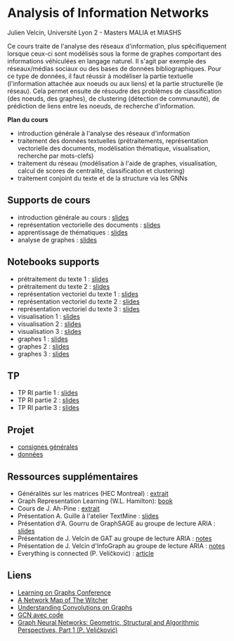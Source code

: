 # Analysis of Information Networks

Julien Velcin, Université Lyon 2 - Masters MALIA et MIASHS

Ce cours traite de l'analyse des réseaux d'information, plus spécifiquement lorsque ceux-ci sont modélisés sous la forme de graphes comportant des informations véhiculées en langage naturel.
Il s'agit par exemple des réseaux/médias sociaux ou des bases de données bibliographiques.
Pour ce type de données, il faut réussir à modéliser la partie textuelle (l'information attachée aux noeuds ou aux liens) et la partie structurelle (le réseau).
Cela permet ensuite de résoudre des problèmes de classification (des noeuds, des graphes), de clustering (détection de communauté), de prédiction de liens entre les noeuds, de recherche d'information.

**Plan du cours**

- introduction générale à l'analyse des réseaux d'information
- traitement des données textuelles (prétraitements, représentation vectorielle des documents, modélisation thématique, visualisation, recherche par mots-clefs)
- traitement du réseau (modélisation à l'aide de graphes, visualisation, calcul de scores de centralité, classification et clustering)
- traitement conjoint du texte et de la structure via les GNNs

## Supports de cours

- introduction générale au cours : [slides](https://velcin.github.io/files/NA/part1_introduction.pdf)
- représentation vectorielle des documents : [slides](https://velcin.github.io/files/NA/part2_repr_documents.pdf)
- apprentissage de thématiques : [slides](https://velcin.github.io/files/NA/part3_topic-learning.pdf)
- analyse de graphes : [slides](https://velcin.github.io/files/NA/part4_graphs.pdf)

## Notebooks supports

- prétraitement du texte 1 : [slides](https://velcin.github.io/files/NA/1.1_text1.html)
- prétraitement du texte 2 : [slides](https://velcin.github.io/files/NA/1.2_text2.html)
- représentation vectoriel du texte 1 : [slides](https://velcin.github.io/files/NA/2.1_vect1.html)
- représentation vectoriel du texte 2 : [slides](https://velcin.github.io/files/NA/2.2_vect2.html)
- représentation vectoriel du texte 3 : [slides](https://velcin.github.io/files/NA/2.3_vect3.html)
- visualisation 1 : [slides](https://velcin.github.io/files/NA/3.1_vis1.html)
- visualisation 2 : [slides](https://velcin.github.io/files/NA/3.2_vis2.html)
- visualisation 3 : [slides](https://velcin.github.io/files/NA/3.3_vis3.html)
- graphes 1 : [slides](https://velcin.github.io/files/NA/4.1_graph1.html)
- graphes 2 : [slides](https://velcin.github.io/files/NA/4.2_graph2.html)
- graphes 3 : [slides](https://velcin.github.io/files/NA/4.3_graph3.html)

## TP

- TP RI partie 1 : [slides](https://velcin.github.io/files/NA/TP1.pdf)
- TP RI partie 2 : [slides](https://velcin.github.io/files/NA/TP2.pdf)
- TP RI partie 3 : [slides](https://velcin.github.io/files/NA/TP3.pdf)

## Projet

- [consignes générales](https://velcin.github.io/files/NA/consignes2015.pdf)
- [données](https://velcin.github.io/files/NA/data_project.csv)


## Ressources supplémentaires

- Généralités sur les matrices (HEC Montreal) : [extrait](https://velcin.github.io/files/NA/Generalites_sur_matrices.pdf)
- Graph Representation Learning (W.L. Hamilton): [book](https://velcin.github.io/files/NA/GRL_Book.pdf)
- Cours de J. Ah-Pine : [extrait](https://velcin.github.io/files/NA/extrait_CM_AHPINE.pdf)
- Présentation A. Guille à l'atelier TextMine : [slides](https://velcin.github.io/files/NA/GUILLE_textmine2023.pdf)
- Présentation d'A. Gourru de GraphSAGE au groupe de lecture ARIA : [slides](https://velcin.github.io/files/NA/GOURRU_GraphSAGE.pdf)
- Présentation de J. Velcin de GAT au groupe de lecture ARIA : [notes](https://velcin.github.io/files/NA/notes_VELCIN_GAT.pdf)
- Présentation de J. Velcin d'InfoGraph au groupe de lecture ARIA : [notes](https://velcin.github.io/files/NA/notes_VELCIN_InfoGraph.pdf)
- Everything is connected (P. Veličković) : [article](https://velcin.github.io/files/NA/velickovic_2023.pdf)


## Liens

- [Learning on Graphs Conference](https://logconference.org)
- [A Network Map of The Witcher](https://nightingaledvs.com/a-network-map-of-the-witcher/)
- [Understanding Convolutions on Graphs](https://distill.pub/2021/understanding-gnns/)
- [GCN avec code](https://towardsdatascience.com/understanding-graph-convolutional-networks-for-node-classification-a2bfdb7aba7b)
- [Graph Neural Networks: Geometric, Structural and Algorithmic Perspectives, Part 1 (P. Veličković)](https://www.youtube.com/watch?v=pL5Nc8Axv5A)